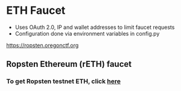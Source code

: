 # ETH Faucet

- Uses OAuth 2.0, IP and wallet addresses to limit faucet requests
- Configuration done via environment variables in config.py

https://ropsten.oregonctf.org


<html>
<meta name="viewport" content="width=device-width, initial-scale=1.0">

<section>
        <div id="content" class=page>
		<h1>Ropsten Ethereum (rETH) faucet</h1>

<h3>To get Ropsten testnet ETH, click <a href="/eth">here</a></h3>
        </div>
</section>
</html>
